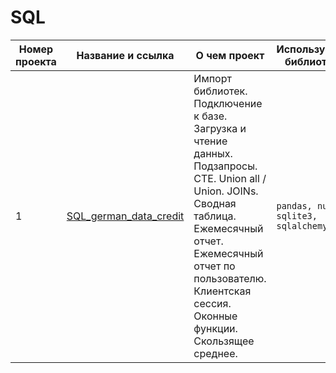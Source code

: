 # SQL

Номер проекта | Название и ссылка | О чем проект | Используемые библиотеки |
--- | --- | --- | --- |
1 | [SQL_german_data_credit](https://nbviewer.org/github/AlexandrBelokon/SQL/blob/main/SQL_german_credit_data.ipynb "Анализ данных с помощью SQL в пространстве Jupyter") | Импорт библиотек. Подключение к базе. Загрузка и чтение данных. Подзапросы. CTE. Union all / Union. JOINs. Сводная таблица. Ежемесячный отчет. Ежемесячный отчет по пользователю. Клиентская сессия. Оконные функции. Скользящее среднее. | `pandas, numpy, sqlite3, sqlalchemy`|
